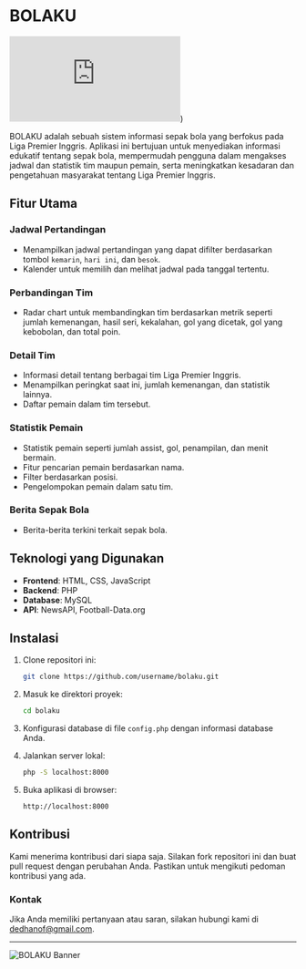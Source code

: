 # BOLAKU

![BOLAKU Logo](https://pngtree.com/freepng/soccer-ball-on-white-over-grey-background-football-oldstyle_14964840.html))

BOLAKU adalah sebuah sistem informasi sepak bola yang berfokus pada Liga Premier Inggris. Aplikasi ini bertujuan untuk menyediakan informasi edukatif tentang sepak bola, mempermudah pengguna dalam mengakses jadwal dan statistik tim maupun pemain, serta meningkatkan kesadaran dan pengetahuan masyarakat tentang Liga Premier Inggris.

## Fitur Utama

### Jadwal Pertandingan
- Menampilkan jadwal pertandingan yang dapat difilter berdasarkan tombol `kemarin`, `hari ini`, dan `besok`.
- Kalender untuk memilih dan melihat jadwal pada tanggal tertentu.

### Perbandingan Tim
- Radar chart untuk membandingkan tim berdasarkan metrik seperti jumlah kemenangan, hasil seri, kekalahan, gol yang dicetak, gol yang kebobolan, dan total poin.

### Detail Tim
- Informasi detail tentang berbagai tim Liga Premier Inggris.
- Menampilkan peringkat saat ini, jumlah kemenangan, dan statistik lainnya.
- Daftar pemain dalam tim tersebut.

### Statistik Pemain
- Statistik pemain seperti jumlah assist, gol, penampilan, dan menit bermain.
- Fitur pencarian pemain berdasarkan nama.
- Filter berdasarkan posisi.
- Pengelompokan pemain dalam satu tim.

### Berita Sepak Bola
- Berita-berita terkini terkait sepak bola.

## Teknologi yang Digunakan

- **Frontend**: HTML, CSS, JavaScript
- **Backend**: PHP
- **Database**: MySQL
- **API**: NewsAPI, Football-Data.org

## Instalasi

1. Clone repositori ini:
    ```bash
    git clone https://github.com/username/bolaku.git
    ```

2. Masuk ke direktori proyek:
    ```bash
    cd bolaku
    ```

3. Konfigurasi database di file `config.php` dengan informasi database Anda.

4. Jalankan server lokal:
    ```bash
    php -S localhost:8000
    ```

5. Buka aplikasi di browser:
    ```
    http://localhost:8000
    ```

## Kontribusi

Kami menerima kontribusi dari siapa saja. Silakan fork repositori ini dan buat pull request dengan perubahan Anda. Pastikan untuk mengikuti pedoman kontribusi yang ada.


### Kontak

Jika Anda memiliki pertanyaan atau saran, silakan hubungi kami di [dedhanof@gmail.com](mailto:dedhanof@gmail.com).

---

![BOLAKU Banner](https://x.com/premierleague/status/1646469550106345472/photo/1)
